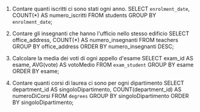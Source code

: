 1. Contare quanti iscritti ci sono stati ogni anno.
SELECT `enrolment_date`, COUNT(*) AS numero_iscritti FROM students GROUP BY `enrolment_date`;

2. Contare gli insegnanti che hanno l'ufficio nello stesso edificio
SELECT office_address, COUNT(*) AS numero_insegnanti FROM teachers GROUP BY office_address ORDER BY numero_insegnanti DESC;

3. Calcolare la media dei voti di ogni appello d'esame
SELECT exam_id AS esame, AVG(vote) AS votoMedio FROM `exam_student` GROUP BY esame ORDER BY esame;

4. Contare quanti corsi di laurea ci sono per ogni dipartimento
SELECT department_id AS singoloDipartimento, COUNT(department_id) AS numeroDiCorsi FROM `degrees` GROUP BY singoloDipartimento ORDER BY singoloDipartimento;
